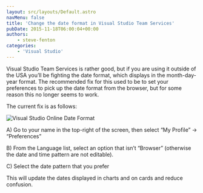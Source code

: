 ```yaml
---
layout: src/layouts/Default.astro
navMenu: false
title: 'Change the date format in Visual Studio Team Services'
pubDate: 2015-11-18T06:00:04+00:00
authors:
    - steve-fenton
categories:
    - 'Visual Studio'
---
```


Visual Studio Team Services is rather good, but if you are using it outside of the USA you’ll be fighting the date format, which displays in the month-day-year format. The recommended fix for this used to be to set your preferences to pick up the date format from the browser, but for some reason this no longer seems to work.

The current fix is as follows:

![Visual Studio Online Date Format](/img/2015/11/visual-studio-online-date-format.png)

A) Go to your name in the top-right of the screen, then select “My Profile” -&gt; “Preferences”

B) From the Language list, select an option that isn’t “Browser” (otherwise the date and time pattern are not editable).

C) Select the date pattern that you prefer

This will update the dates displayed in charts and on cards and reduce confusion.